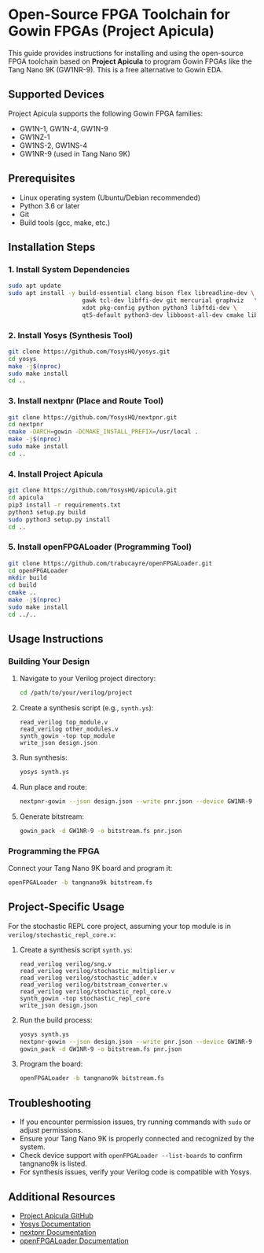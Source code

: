 # Open-Source FPGA Toolchain for Gowin FPGAs (Project Apicula)

This guide provides instructions for installing and using the open-source FPGA toolchain based on **Project Apicula** to program Gowin FPGAs like the Tang Nano 9K (GW1NR-9). This is a free alternative to Gowin EDA.

## Supported Devices

Project Apicula supports the following Gowin FPGA families:
- GW1N-1, GW1N-4, GW1N-9
- GW1NZ-1
- GW1NS-2, GW1NS-4
- GW1NR-9 (used in Tang Nano 9K)

## Prerequisites

- Linux operating system (Ubuntu/Debian recommended)
- Python 3.6 or later
- Git
- Build tools (gcc, make, etc.)

## Installation Steps

### 1. Install System Dependencies

```bash
sudo apt update
sudo apt install -y build-essential clang bison flex libreadline-dev \
                     gawk tcl-dev libffi-dev git mercurial graphviz   \
                     xdot pkg-config python python3 libftdi-dev \
                     qt5-default python3-dev libboost-all-dev cmake libeigen3-dev
```

### 2. Install Yosys (Synthesis Tool)

```bash
git clone https://github.com/YosysHQ/yosys.git
cd yosys
make -j$(nproc)
sudo make install
cd ..
```

### 3. Install nextpnr (Place and Route Tool)

```bash
git clone https://github.com/YosysHQ/nextpnr.git
cd nextpnr
cmake -DARCH=gowin -DCMAKE_INSTALL_PREFIX=/usr/local .
make -j$(nproc)
sudo make install
cd ..
```

### 4. Install Project Apicula

```bash
git clone https://github.com/YosysHQ/apicula.git
cd apicula
pip3 install -r requirements.txt
python3 setup.py build
sudo python3 setup.py install
cd ..
```

### 5. Install openFPGALoader (Programming Tool)

```bash
git clone https://github.com/trabucayre/openFPGALoader.git
cd openFPGALoader
mkdir build
cd build
cmake ..
make -j$(nproc)
sudo make install
cd ../..
```

## Usage Instructions

### Building Your Design

1. Navigate to your Verilog project directory:
   ```bash
   cd /path/to/your/verilog/project
   ```

2. Create a synthesis script (e.g., `synth.ys`):
   ```
   read_verilog top_module.v
   read_verilog other_modules.v
   synth_gowin -top top_module
   write_json design.json
   ```

3. Run synthesis:
   ```bash
   yosys synth.ys
   ```

4. Run place and route:
   ```bash
   nextpnr-gowin --json design.json --write pnr.json --device GW1NR-9
   ```

5. Generate bitstream:
   ```bash
   gowin_pack -d GW1NR-9 -o bitstream.fs pnr.json
   ```

### Programming the FPGA

Connect your Tang Nano 9K board and program it:
```bash
openFPGALoader -b tangnano9k bitstream.fs
```

## Project-Specific Usage

For the stochastic REPL core project, assuming your top module is in `verilog/stochastic_repl_core.v`:

1. Create a synthesis script `synth.ys`:
   ```
   read_verilog verilog/sng.v
   read_verilog verilog/stochastic_multiplier.v
   read_verilog verilog/stochastic_adder.v
   read_verilog verilog/bitstream_converter.v
   read_verilog verilog/stochastic_repl_core.v
   synth_gowin -top stochastic_repl_core
   write_json design.json
   ```

2. Run the build process:
   ```bash
   yosys synth.ys
   nextpnr-gowin --json design.json --write pnr.json --device GW1NR-9
   gowin_pack -d GW1NR-9 -o bitstream.fs pnr.json
   ```

3. Program the board:
   ```bash
   openFPGALoader -b tangnano9k bitstream.fs
   ```

## Troubleshooting

- If you encounter permission issues, try running commands with `sudo` or adjust permissions.
- Ensure your Tang Nano 9K is properly connected and recognized by the system.
- Check device support with `openFPGALoader --list-boards` to confirm tangnano9k is listed.
- For synthesis issues, verify your Verilog code is compatible with Yosys.

## Additional Resources

- [Project Apicula GitHub](https://github.com/YosysHQ/apicula)
- [Yosys Documentation](https://yosyshq.net/yosys/)
- [nextpnr Documentation](https://github.com/YosysHQ/nextpnr)
- [openFPGALoader Documentation](https://github.com/trabucayre/openFPGALoader)